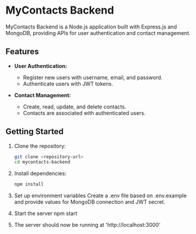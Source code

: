 # MyContacts Backend

MyContacts Backend is a Node.js application built with Express.js and MongoDB, providing APIs for user authentication and contact management.

## Features

- **User Authentication:**
  - Register new users with username, email, and password.
  - Authenticate users with JWT tokens.
  
- **Contact Management:**
  - Create, read, update, and delete contacts.
  - Contacts are associated with authenticated users.


## Getting Started

1. Clone the repository:
   ```bash
   git clone <repository-url>
   cd mycontacts-backend

2. Install dependencies:
    ```bash
    npm install

3. Set up environment variables
    Create a .env file based on .env.example and provide values for MongoDB connection and JWT secret.

4. Start the server
    npm start

5. The server should now be running at 'http://localhost:3000'
